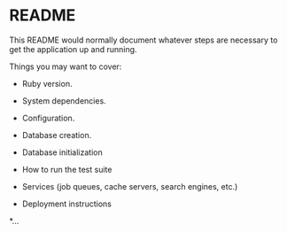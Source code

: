 # README

This README would normally document whatever steps are necessary to get the
application up and running.

Things you may want to cover:

* Ruby version.

* System dependencies.  

* Configuration.

* Database creation.

* Database initialization

* How to run the test suite

* Services (job queues, cache servers, search engines, etc.)

* Deployment instructions

*... 
